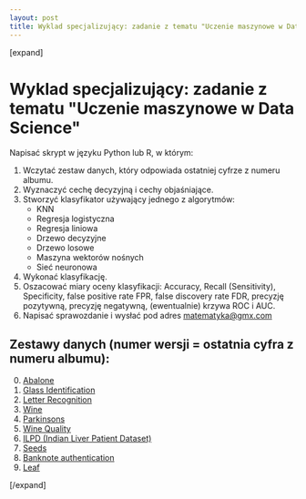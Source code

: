 ```yaml
---
layout: post
title: Wyklad specjalizujący: zadanie z tematu "Uczenie maszynowe w Data Science"
---
```


[expand]
# Wyklad specjalizujący: zadanie z tematu "Uczenie maszynowe w Data Science"

Napisać skrypt w języku Python lub R, w którym:
1. Wczytać zestaw danych, który odpowiada ostatniej cyfrze z numeru albumu.
2. Wyznaczyć cechę decyzyjną i cechy objaśniające.
3. Stworzyć klasyfikator używający jednego z algorytmów: 
    - KNN
    - Regresja logistyczna
    - Regresja liniowa
    - Drzewo decyzyjne
    - Drzewo losowe
    - Maszyna wektorów nośnych
    - Sieć neuronowa
4. Wykonać klasyfikację.
5. Oszacować miary oceny klasyfikacji: Accuracy, Recall (Sensitivity), Specificity, false positive rate FPR, false discovery rate FDR, precyzję pozytywną, precyzję negatywną, (ewentualnie) krzywa ROC i AUC.
6. Napisać sprawozdanie i wysłać pod adres matematyka@gmx.com

##  Zestawy danych (numer wersji = ostatnia cyfra z numeru albumu): 


0. [Abalone](http://archive.ics.uci.edu/ml/datasets/Abalone)  
1. [Glass Identification](http://archive.ics.uci.edu/ml/datasets/Glass+Identification)
3. [Letter Recognition](http://archive.ics.uci.edu/ml/datasets/Letter+Recognition)
4. [Wine](http://archive.ics.uci.edu/ml/datasets/Wine)
5. [Parkinsons](http://archive.ics.uci.edu/ml/datasets/Parkinsons)
5. [Wine Quality](http://archive.ics.uci.edu/ml/datasets/Wine+Quality)
6. [ILPD (Indian Liver Patient Dataset)](http://archive.ics.uci.edu/ml/datasets/ILPD+%28Indian+Liver+Patient+Dataset%29)
7. [Seeds](http://archive.ics.uci.edu/ml/datasets/seeds)
8. [Banknote authentication](http://archive.ics.uci.edu/ml/datasets/banknote+authentication)
9. [Leaf](http://archive.ics.uci.edu/ml/datasets/Leaf)

[/expand]